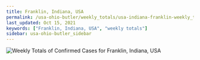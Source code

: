 ```yaml
---
title: Franklin, Indiana, USA
permalink: /usa-ohio-butler/weekly_totals/usa-indiana-franklin-weekly_totals.html
last_updated: Oct 15, 2021
keywords: ["Franklin, Indiana, USA", "weekly totals"]
sidebar: usa-ohio-butler_sidebar
---
```


![Weekly Totals of Confirmed Cases for Franklin, Indiana, USA](/covid_tracker/images/graphs/usa-indiana-franklin-weekly_totals_graph.png)

